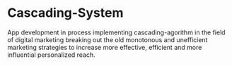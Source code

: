 # Cascading-System
App development in process implementing cascading-agorithm in the field of digital marketing breaking out the old monotonous and unefficient marketing strategies to increase more effective, efficient and more influential personalized reach. 
